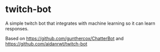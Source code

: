 # twitch-bot
A simple twitch bot that integrates with machine learning so it can learn responses.

Based on https://github.com/gunthercox/ChatterBot and https://github.com/aidanrwt/twitch-bot
